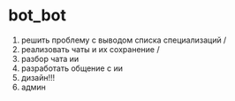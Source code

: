 # bot_bot
1. решить проблему с выводом списка специализаций \/
2. реализовать чаты и их сохранение \/
3. разбор чата ии
4. разработать общение с ии
5. дизайн!!!
6. админ